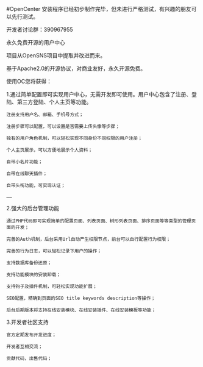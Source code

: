 #OpenCenter
安装程序已经初步制作完毕，但未进行严格测试，有兴趣的朋友可以先行测试。

开发者讨论群：390967955

永久免费开源的用户中心

项目从OpenSNS项目中提取并改进而来。

基于Apache2.0的开源协议，对商业友好，永久开源免费。

使用OC您将获得：

1.通过简单配置即可实现用户中心，无需开发即可使用。用户中心包含了注册、登陆、第三方登陆、个人主页等功能。

    注册支持用户名、邮箱、手机号方式；

    注册步骤可以配置，可以设置是否需要上传头像等步骤；

    独有的用户角色机制，可以轻松实现不同身份不同权限的用户注册；

    个人主页展示，可以方便地展示个人资料；

    自带小名片功能；

    自带在线聊天插件；

    自带头衔功能，可实现认证；

    ……

2.强大的后台管理功能

    通过PHP代码即可实现简单的配置页面、列表页面、树形列表页面、排序页面等等类型的管理页面的开发；

    完善的Auth机制，后台采用Url自动产生权限节点，前台可以自行配置行为权限；

    完善的行为日志，可以轻松记录下用户的操作；

    支持数据库备份还原；

    支持功能模块的安装卸载；

    支持钩子及插件机制，可轻松实现功能扩展；

    SEO配置，精确到页面的SEO title keywords description等操作；

    后台后期版本将支持在线安装模块、在线安装插件、在线安装模板等功能；

3.开发者社区支持

    官方定期发布开发进度；

    开发者互相交流；

    贡献代码，出售代码；